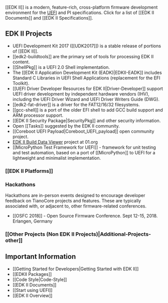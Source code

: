 [[EDK II]] is a modern, feature-rich, cross-platform firmware development environment for the [UEFI](http://uefi.org) and PI specifications. Click for a list of [[EDK II Documents]] and [[EDK II Specifications]].

## EDK II Projects

* UEFI Development Kit 2017 ([[UDK2017]]) is a stable release of portions of [[EDK II]].
* [[edk2-buildtools]] are the primary set of tools for processing EDK II content. 
* [[ShellPkg]] is a UEFI 2.0 Shell implementation.
* The [[EDK II Application Development Kit (EADK)|EDKII-EADK]] includes Standard C Libraries in UEFI Shell Applications (replacement for the EFI Toolkit).
* [[UEFI Driver Developer Resources for EDK II|Driver-Developer]] support UEFI driver development by independent hardware vendors (IHV), including the UEFI Driver Wizard and UEFI Driver Writers Guide (DWG).
* [[edk2-fat-driver]] is a driver for the FAT12/16/32 filesystems.
* [[gcc-shell]] is a port of the older EFI shell to add GCC build support and ARM processor support.
* [[EDK II Security Package|SecurityPkg]] and other security information.
* Open [[Tasks]] suggested by the EDK II community.
* [[Coreboot UEFI Payload|Coreboot_UEFI_payload]] open community project.
* [EDK II Build Data Viewer](https://github.com/01org/edkiibuilddataviewer) project at 01.org
* [[MicroPython Test Framework for UEFI]] - framework for unit testing and test automation, based on a port of [[MicroPython]] to UEFI for a lightweight and minimalist implementation.

### [[EDK II Platforms]]

### Hackathons

Hackathons are in-person events designed to encourage developer feedback on TianoCore projects and features. These are typically associated with, or adjacent to, other firmware-related conferences.

* [[OSFC 2018]] - Open Source Firmware Conference. Sept 12-15, 2018. Erlangen, Germany

### [[Other Projects (Non EDK II Projects)|Additional-Projects-other]]

## Important Information
* [[Getting Started for Developers|Getting Started with EDK II]]
* [[EDKII Packages]]
* [[Code Style|Code-Style]]
* [[EDK II Documents]]
* [[Start using UEFI]]
* [[EDK II Overview]]